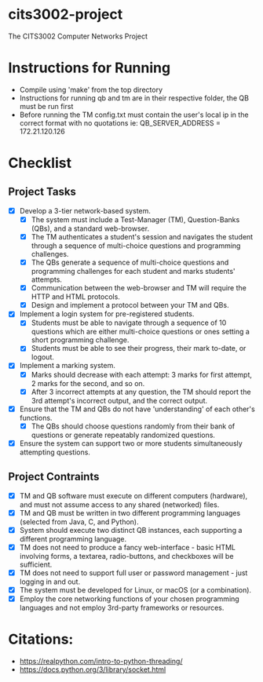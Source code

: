 # cits3002-project
The CITS3002 Computer Networks Project

# Instructions for Running
- Compile using 'make' from the top directory
- Instructions for running qb and tm are in their respective folder, the QB must be run first
- Before running the TM config.txt must contain the user's local ip in the correct format with no quotations ie: QB_SERVER_ADDRESS = 172.21.120.126   
        

# Checklist

## Project Tasks
- [x] Develop a 3-tier network-based system.
    - [x] The system must include a Test-Manager (TM), Question-Banks (QBs), and a standard web-browser.
    - [x] The TM authenticates a student's session and navigates the student through a sequence of multi-choice questions and programming challenges.
    - [x] The QBs generate a sequence of multi-choice questions and programming challenges for each student and marks students' attempts.
    - [x] Communication between the web-browser and TM will require the HTTP and HTML protocols.
    - [x] Design and implement a protocol between your TM and QBs.
 
 - [x] Implement a login system for pre-registered students.
    - [x] Students must be able to navigate through a sequence of 10 questions which are either multi-choice questions or ones setting a short programming challenge.
    - [x] Students must be able to see their progress, their mark to-date, or logout.

- [x] Implement a marking system.
    - [x] Marks should decrease with each attempt: 3 marks for first attempt, 2 marks for the second, and so on.
    - [x] After 3 incorrect attempts at any question, the TM should report the 3rd attempt's incorrect output, and the correct output.

 - [x] Ensure that the TM and QBs do not have 'understanding' of each other's functions.
    - [x] The QBs should choose questions randomly from their bank of questions or generate repeatably randomized questions.
 
 - [x] Ensure the system can support two or more students simultaneously attempting questions.

 ## Project Contraints
  - [x] TM and QB software must execute on different computers (hardware), and must not assume access to any shared (networked) files.
  - [x] TM and QB must be written in two different programming languages (selected from Java, C, and Python).
  - [x] System should execute two distinct QB instances, each supporting a different programming language.
  - [x] TM does not need to produce a fancy web-interface - basic HTML involving forms, a textarea, radio-buttons, and checkboxes will be sufficient.
  - [x] TM does not need to support full user or password management - just logging in and out.
  - [x] The system must be developed for Linux, or macOS (or a combination).
  - [x] Employ the core networking functions of your chosen programming languages and not employ 3rd-party frameworks or resources.

# Citations:
  - https://realpython.com/intro-to-python-threading/
  - https://docs.python.org/3/library/socket.html

